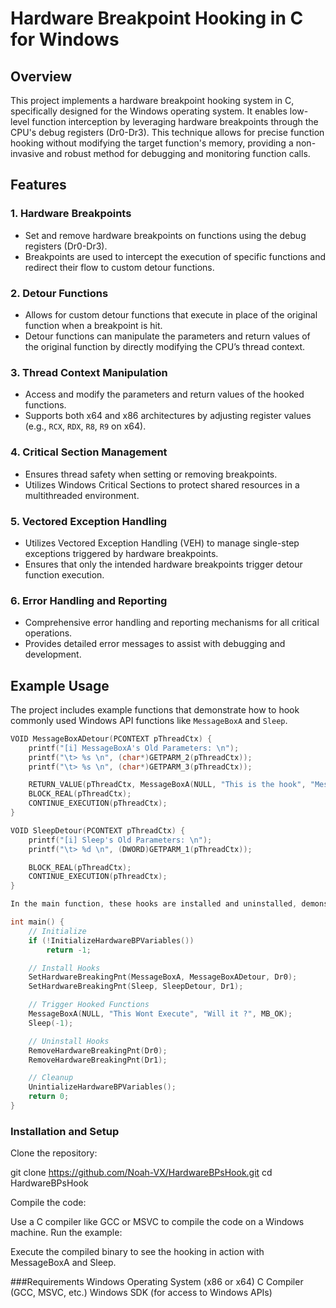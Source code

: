 # Hardware Breakpoint Hooking in C for Windows

## Overview

This project implements a hardware breakpoint hooking system in C, specifically designed for the Windows operating system. It enables low-level function interception by leveraging hardware breakpoints through the CPU's debug registers (Dr0-Dr3). This technique allows for precise function hooking without modifying the target function's memory, providing a non-invasive and robust method for debugging and monitoring function calls.

## Features

### 1. **Hardware Breakpoints**
   - Set and remove hardware breakpoints on functions using the debug registers (Dr0-Dr3).
   - Breakpoints are used to intercept the execution of specific functions and redirect their flow to custom detour functions.

### 2. **Detour Functions**
   - Allows for custom detour functions that execute in place of the original function when a breakpoint is hit.
   - Detour functions can manipulate the parameters and return values of the original function by directly modifying the CPU’s thread context.

### 3. **Thread Context Manipulation**
   - Access and modify the parameters and return values of the hooked functions.
   - Supports both x64 and x86 architectures by adjusting register values (e.g., `RCX`, `RDX`, `R8`, `R9` on x64).

### 4. **Critical Section Management**
   - Ensures thread safety when setting or removing breakpoints.
   - Utilizes Windows Critical Sections to protect shared resources in a multithreaded environment.

### 5. **Vectored Exception Handling**
   - Utilizes Vectored Exception Handling (VEH) to manage single-step exceptions triggered by hardware breakpoints.
   - Ensures that only the intended hardware breakpoints trigger detour function execution.

### 6. **Error Handling and Reporting**
   - Comprehensive error handling and reporting mechanisms for all critical operations.
   - Provides detailed error messages to assist with debugging and development.

## Example Usage

The project includes example functions that demonstrate how to hook commonly used Windows API functions like `MessageBoxA` and `Sleep`.

```c
VOID MessageBoxADetour(PCONTEXT pThreadCtx) {
    printf("[i] MessageBoxA's Old Parameters: \n");
    printf("\t> %s \n", (char*)GETPARM_2(pThreadCtx));
    printf("\t> %s \n", (char*)GETPARM_3(pThreadCtx));

    RETURN_VALUE(pThreadCtx, MessageBoxA(NULL, "This is the hook", "MessageBoxADetour", MB_OK | MB_ICONEXCLAMATION));
    BLOCK_REAL(pThreadCtx);
    CONTINUE_EXECUTION(pThreadCtx);
}

VOID SleepDetour(PCONTEXT pThreadCtx) {
    printf("[i] Sleep's Old Parameters: \n");
    printf("\t> %d \n", (DWORD)GETPARM_1(pThreadCtx));

    BLOCK_REAL(pThreadCtx);
    CONTINUE_EXECUTION(pThreadCtx);
}

In the main function, these hooks are installed and uninstalled, demonstrating their use:

int main() {
    // Initialize 
    if (!InitializeHardwareBPVariables())
        return -1;

    // Install Hooks
    SetHardwareBreakingPnt(MessageBoxA, MessageBoxADetour, Dr0);
    SetHardwareBreakingPnt(Sleep, SleepDetour, Dr1);

    // Trigger Hooked Functions
    MessageBoxA(NULL, "This Wont Execute", "Will it ?", MB_OK);
    Sleep(-1);

    // Uninstall Hooks
    RemoveHardwareBreakingPnt(Dr0);
    RemoveHardwareBreakingPnt(Dr1);

    // Cleanup
    UnintializeHardwareBPVariables();
    return 0;
}

```
### Installation and Setup

Clone the repository:

git clone https://github.com/Noah-VX/HardwareBPsHook.git
cd HardwareBPsHook

Compile the code:

Use a C compiler like GCC or MSVC to compile the code on a Windows machine.
Run the example:

Execute the compiled binary to see the hooking in action with MessageBoxA and Sleep.

###Requirements
Windows Operating System (x86 or x64)
C Compiler (GCC, MSVC, etc.)
Windows SDK (for access to Windows APIs)
